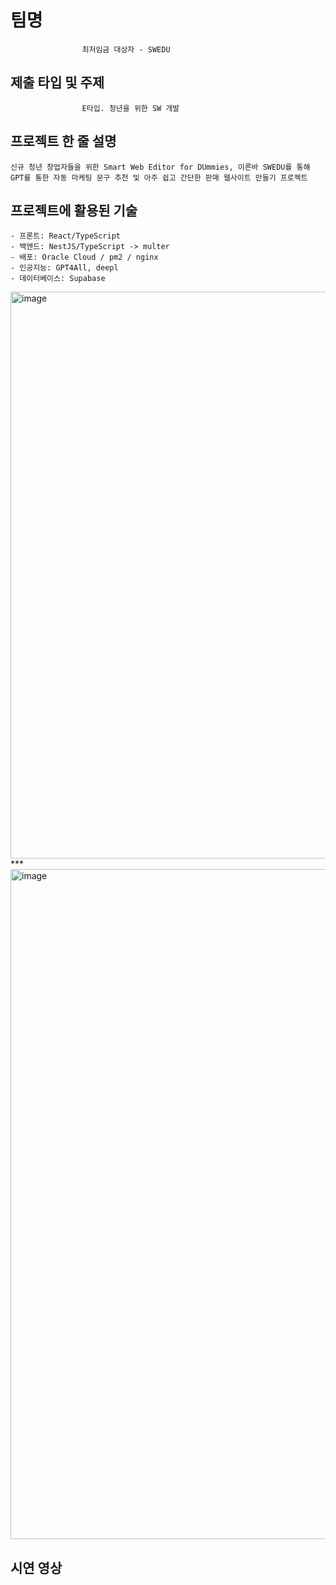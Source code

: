 # 팀명

                    최저임금 대상자 - SWEDU

## 제출 타입 및 주제

                    E타입. 청년을 위한 SW 개발

## 프로젝트 한 줄 설명

    신규 청년 창업자들을 위한 Smart Web Editor for DUmmies, 이른바 SWEDU를 통해 GPT를 통한 자동 마케팅 문구 추천 및 아주 쉽고 간단한 판매 웹사이트 만들기 프로젝트

## 프로젝트에 활용된 기술

    - 프론트: React/TypeScript
    - 백엔드: NestJS/TypeScript -> multer
    - 배포: Oracle Cloud / pm2 / nginx
    - 인공지능: GPT4All, deepl
    - 데이터베이스: Supabase

<img width="907" alt="image" src="https://github.com/2023-Daegu-SW-Hackathon-Team2/.github/assets/81154257/e72db15e-1cac-4741-911a-ebcb3466a010">
***
<img width="1072" alt="image" src="https://github.com/2023-Daegu-SW-Hackathon-Team2/.github/assets/81154257/9e276945-1b39-45b6-b830-bb9d19672ae0">
<br>

## 시연 영상
